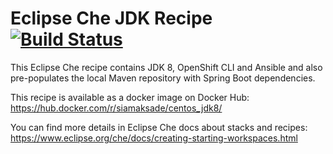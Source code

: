 # Eclipse Che JDK Recipe [![Build Status](https://travis-ci.org/siamaksade/che-jdk-recipes.svg?branch=master)](https://travis-ci.org/siamaksade/che-jdk-recipes)

This Eclipse Che recipe contains JDK 8, OpenShift CLI and Ansible and also pre-populates the local 
Maven repository with Spring Boot dependencies.

This recipe is available as a docker image on Docker Hub:
https://hub.docker.com/r/siamaksade/centos_jdk8/

You can find more details in Eclipse Che docs about stacks and recipes:
https://www.eclipse.org/che/docs/creating-starting-workspaces.html

